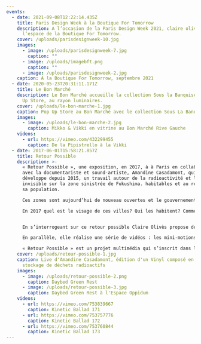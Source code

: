 ```yaml
---
events:
  - date: 2021-09-08T12:22:14.435Z
    title: Paris Design Week à la Boutique For Tomorrow
    description: A l’occasion de la Paris Design Week 2021, claire olivès investit
      l’espace de la Boutique For Tomorrow.
    cover: /uploads/parisdesignweek-10.jpg
    images:
      - image: /uploads/parisdesignweek-7.jpg
        caption: ""
      - image: /uploads/imagebft.png
        caption: ""
      - image: /uploads/parisdesignweek-2.jpg
    caption: A la Boutique For Tomorrow, septembre 2021
  - date: 2020-05-23T20:31:11.171Z
    title: Le Bon Marché
    description: Le Bon Marché accueille la collection Sous la Banquise, sur un Pop
      Up Store, au rayon luminaires.
    cover: /uploads/le-bon-marche-1.jpg
    caption: Pop Up Store au Bon Marché avec le collection Sous La Banquise
    images:
      - image: /uploads/le-bon-marche-2.jpg
        caption: Mikko & Vikki en vitrine au Bon Marché Rive Gauche
    videos:
      - url: https://vimeo.com/432299455
        caption: De la Pipistrello à la Vikki
  - date: 2017-06-01T15:58:21.857Z
    title: Retour Possible
    description: >-
      « Retour Possible », une exposition, en 2017, à à Paris en collaboration
      avec la documentariste et sound-artiste, Amandine Casadamont, qui
      développe depuis 2015, un travail autour de la radioactivité et le mal
      invisible sur la zone sinistrée de Fukushima. habitables et au retour de
      sa population.

      Ces zones sont aujourd’hui de nouveau ouvertes et le gouvernement japonais a appelé ses habitants à y retourner malgré un taux de radioactivité supérieur à 1 mSv par an. En effet le taux de radioactivité légal a été revu à 20 mSv par les autorités japonaises. 

      En 2017 quel est le visage de ces villes? Qui les habitent? Comment appréhende t-on son quotidien sous l’ère radioactive ? 


      En s’interrogeant sur ce retour possible Claire Olivès propose de décliner une de ses créations : le daybed. Un objet simple, utile et « positif » destiné à accueillir les déplacés, dans cet univers chaotique. Le daybed est un lit de repos, un banc, tout terrain, en bois et sangles. Un objet accueillant, une zone de confort à 30 cm du sol.

      En parallèle, elle réalise une série de vidéos : les mini-motions, courtes animations sous forme de balades graphiques dans l’univers de la catastrophe. 

      « Retour Possible » est un projet multimédia qui s’inscrit dans la mouvance de l’Art Documentary. Une signalétique sensible articulée par le travail de deux artistes.
    cover: /uploads/retour-possible-1.jpg
    caption: Live d'Amandine Casadamont, édition d'un Vinyl composé en zone de
      stockage de déchets radioactifs
    images:
      - image: /uploads/retour-possible-2.png
        caption: Daybed Green Rest
      - image: /uploads/retour-possible-3.jpg
        caption: Daybed Green Rest à l'Espace Oppidum
    videos:
      - url: https://vimeo.com/753839667
        caption: Kinetic Ballad 171
      - url: https://vimeo.com/753757776
        caption: Kinetic Ballad 172
      - url: https://vimeo.com/753760844
        caption: Kinetic Ballad 173
---
```

